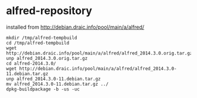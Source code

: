 alfred-repository
=================

installed from http://debian.draic.info/pool/main/a/alfred/

	mkdir /tmp/alfred-tempbuild
	cd /tmp/alfred-tempbuild
	wget http://debian.draic.info/pool/main/a/alfred/alfred_2014.3.0.orig.tar.gz
	unp alfred_2014.3.0.orig.tar.gz
	cd alfred-2014.3.0/
	wget http://debian.draic.info/pool/main/a/alfred/alfred_2014.3.0-11.debian.tar.gz
	unp alfred_2014.3.0-11.debian.tar.gz
	mv alfred_2014.3.0-11.debian.tar.gz ../
	dpkg-buildpackage -b -us -uc
